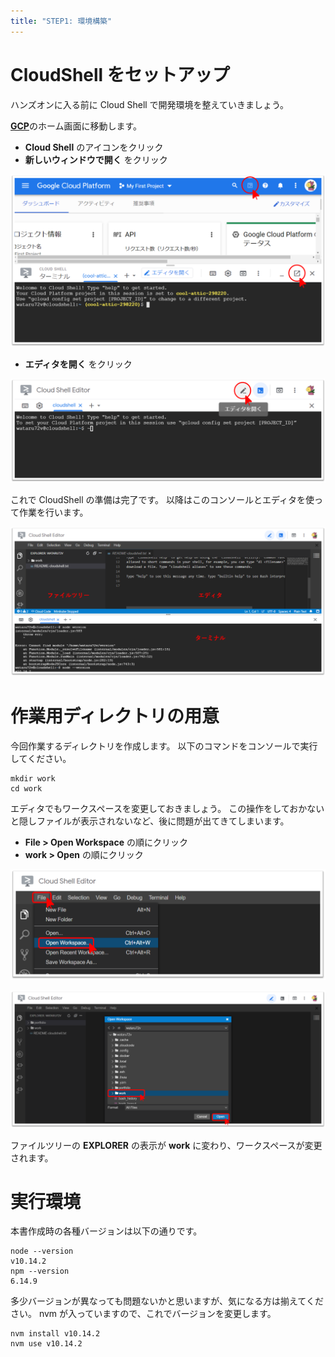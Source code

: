 ```yaml
---
title: "STEP1: 環境構築"
---
```


# CloudShell をセットアップ

ハンズオンに入る前に Cloud Shell で開発環境を整えていきましょう。

[**GCP**](https://console.cloud.google.com/)のホーム画面に移動します。

- **Cloud Shell** のアイコンをクリック
- **新しいウィンドウで開く** をクリック

![](https://github.com/wataru72v/zenn/raw/main/books/wataru72v-vuepress-portfolio/image/GCP_home.png?version=2)

- **エディタを開く** をクリック

![](https://github.com/wataru72v/zenn/raw/main/books/wataru72v-vuepress-portfolio/image/GCP_cloudshell.png?version=2)

これで CloudShell の準備は完了です。
以降はこのコンソールとエディタを使って作業を行います。

![](https://github.com/wataru72v/zenn/raw/main/books/wataru72v-vuepress-portfolio/image/GCP_cloudshell_2.png)

# 作業用ディレクトリの用意

今回作業するディレクトリを作成します。
以下のコマンドをコンソールで実行してください。

```properties:~/
mkdir work
cd work
```

エディタでもワークスペースを変更しておきましょう。
この操作をしておかないと隠しファイルが表示されないなど、後に問題が出てきてしまいます。

- **File > Open Workspace** の順にクリック
- **work > Open** の順にクリック

![](https://github.com/wataru72v/zenn/raw/main/books/wataru72v-vuepress-portfolio/image/openworkspace1.png)

![](https://github.com/wataru72v/zenn/raw/main/books/wataru72v-vuepress-portfolio/image/openworkspace2.png)

ファイルツリーの **EXPLORER** の表示が **work** に変わり、ワークスペースが変更されます。

# 実行環境

本書作成時の各種バージョンは以下の通りです。

```properties
node --version
v10.14.2
npm --version
6.14.9
```

多少バージョンが異なっても問題ないかと思いますが、気になる方は揃えてください。
nvm が入っていますので、これでバージョンを変更します。

```properties
nvm install v10.14.2
nvm use v10.14.2
```
